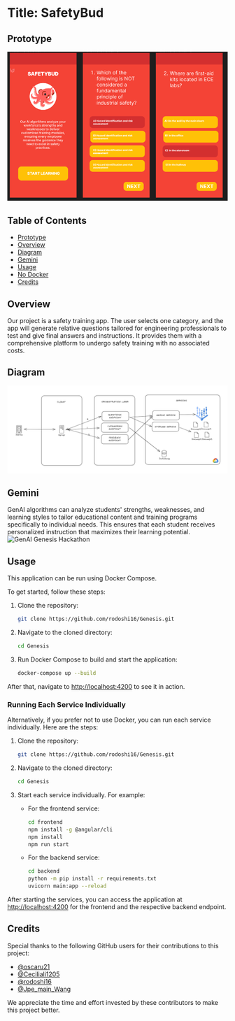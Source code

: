 # Title: SafetyBud

## Prototype
![Figma prototype](images/image.png)

## Table of Contents
- [Prototype](#prototype)
- [Overview](#overview)
- [Diagram](#diagram)
- [Gemini](#gemini-role) 
- [Usage](#usage)
- [No Docker](#running-each-service-individually)
- [Credits](#credits)

## Overview
Our project is a safety training app. The user selects one category, and the app will generate relative questions tailored for engineering professionals to test and give final answers and instructions. It provides them with a comprehensive platform to undergo safety training with no associated costs. 

## Diagram
![Arquitecture Diagram](images/diagram.png)

## Gemini
GenAI algorithms can analyze students' strengths, weaknesses, and learning styles to tailor educational content and training programs specifically to individual needs. This ensures that each student receives personalized instruction that maximizes their learning potential.
![GenAI Genesis Hackathon](images/Banner-8.png)

## Usage

This application can be run using Docker Compose.

To get started, follow these steps:

1. Clone the repository:
    ```bash
    git clone https://github.com/rodoshi16/Genesis.git
    ```

2. Navigate to the cloned directory:
    ```bash
    cd Genesis
    ```

3. Run Docker Compose to build and start the application:
    ```bash
    docker-compose up --build
    ```

After that, navigate to [http://localhost:4200](http://localhost:4200) to see it in action.

### Running Each Service Individually

Alternatively, if you prefer not to use Docker, you can run each service individually. Here are the steps:

1. Clone the repository:
    ```bash
    git clone https://github.com/rodoshi16/Genesis.git
    ```

2. Navigate to the cloned directory:
    ```bash
    cd Genesis
    ```

3. Start each service individually. For example:
    - For the frontend service:
        ```bash
        cd frontend
        npm install -g @angular/cli
        npm install
        npm run start
        ```
    - For the backend service:
        ```bash
        cd backend
        python -m pip install -r requirements.txt
        uvicorn main:app --reload
        ```

After starting the services, you can access the application at [http://localhost:4200](http://localhost:4200) for the frontend and the respective backend endpoint.

## Credits

Special thanks to the following GitHub users for their contributions to this project:

- [@oscaru21](https://github.com/oscaru21)
- [@Ceciliali1205](https://github.com/Ceciliali1205)
- [@rodoshi16](https://github.com/rodoshi16)
- [@Jpe_main_Wang](https://github.com/Jpe_main_Wang)

We appreciate the time and effort invested by these contributors to make this project better.